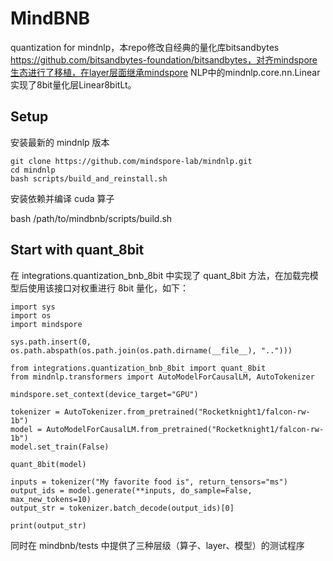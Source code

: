 # MindBNB

quantization for mindnlp，本repo修改自经典的量化库bitsandbytes https://github.com/bitsandbytes-foundation/bitsandbytes，对齐mindspore生态进行了移植，在layer层面继承mindspore NLP中的mindnlp.core.nn.Linear实现了8bit量化层Linear8bitLt。

## Setup

安装最新的 mindnlp 版本

```
git clone https://github.com/mindspore-lab/mindnlp.git
cd mindnlp
bash scripts/build_and_reinstall.sh

```

安装依赖并编译 cuda 算子

bash /path/to/mindbnb/scripts/build.sh

## Start with quant_8bit

在 integrations.quantization_bnb_8bit 中实现了 quant_8bit 方法，在加载完模型后使用该接口对权重进行 8bit 量化，如下：

```
import sys
import os
import mindspore

sys.path.insert(0, os.path.abspath(os.path.join(os.path.dirname(__file__), "..")))

from integrations.quantization_bnb_8bit import quant_8bit
from mindnlp.transformers import AutoModelForCausalLM, AutoTokenizer

mindspore.set_context(device_target="GPU")

tokenizer = AutoTokenizer.from_pretrained("Rocketknight1/falcon-rw-1b")
model = AutoModelForCausalLM.from_pretrained("Rocketknight1/falcon-rw-1b")
model.set_train(False)

quant_8bit(model)

inputs = tokenizer("My favorite food is", return_tensors="ms")
output_ids = model.generate(**inputs, do_sample=False, max_new_tokens=10)
output_str = tokenizer.batch_decode(output_ids)[0]

print(output_str)
```

同时在 mindbnb/tests 中提供了三种层级（算子、layer、模型）的测试程序
